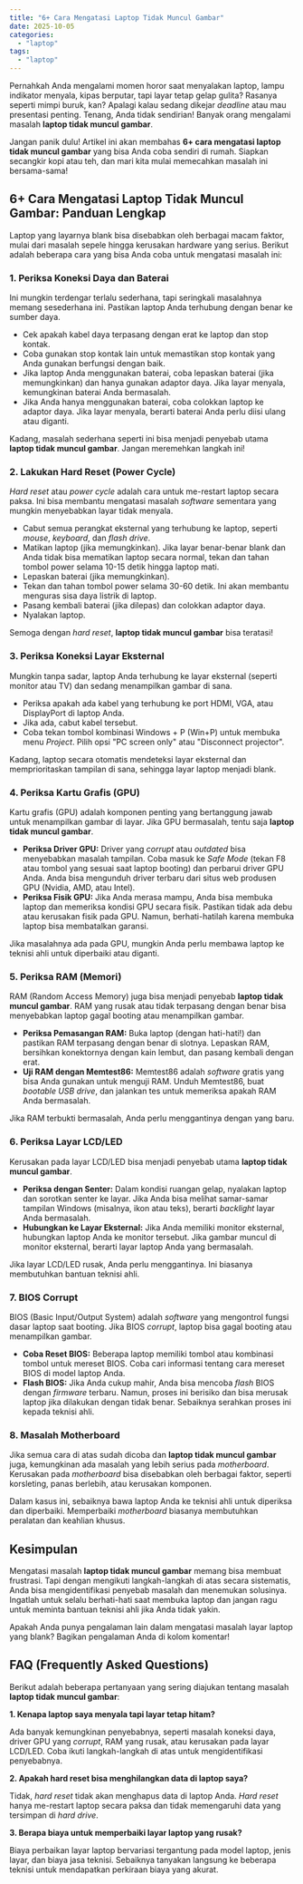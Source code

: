 ```yaml
---
title: "6+ Cara Mengatasi Laptop Tidak Muncul Gambar"
date: 2025-10-05
categories: 
  - "laptop"
tags: 
  - "laptop"
---
```


Pernahkah Anda mengalami momen horor saat menyalakan laptop, lampu indikator menyala, kipas berputar, tapi layar tetap gelap gulita? Rasanya seperti mimpi buruk, kan? Apalagi kalau sedang dikejar _deadline_ atau mau presentasi penting. Tenang, Anda tidak sendirian! Banyak orang mengalami masalah **laptop tidak muncul gambar**.

Jangan panik dulu! Artikel ini akan membahas **6+ cara mengatasi laptop tidak muncul gambar** yang bisa Anda coba sendiri di rumah. Siapkan secangkir kopi atau teh, dan mari kita mulai memecahkan masalah ini bersama-sama!

## 6+ Cara Mengatasi Laptop Tidak Muncul Gambar: Panduan Lengkap

Laptop yang layarnya blank bisa disebabkan oleh berbagai macam faktor, mulai dari masalah sepele hingga kerusakan hardware yang serius. Berikut adalah beberapa cara yang bisa Anda coba untuk mengatasi masalah ini:

### 1\. Periksa Koneksi Daya dan Baterai

Ini mungkin terdengar terlalu sederhana, tapi seringkali masalahnya memang sesederhana ini. Pastikan laptop Anda terhubung dengan benar ke sumber daya.

- Cek apakah kabel daya terpasang dengan erat ke laptop dan stop kontak.
- Coba gunakan stop kontak lain untuk memastikan stop kontak yang Anda gunakan berfungsi dengan baik.
- Jika laptop Anda menggunakan baterai, coba lepaskan baterai (jika memungkinkan) dan hanya gunakan adaptor daya. Jika layar menyala, kemungkinan baterai Anda bermasalah.
- Jika Anda hanya menggunakan baterai, coba colokkan laptop ke adaptor daya. Jika layar menyala, berarti baterai Anda perlu diisi ulang atau diganti.

Kadang, masalah sederhana seperti ini bisa menjadi penyebab utama **laptop tidak muncul gambar**. Jangan meremehkan langkah ini!

### 2\. Lakukan Hard Reset (Power Cycle)

_Hard reset_ atau _power cycle_ adalah cara untuk me-restart laptop secara paksa. Ini bisa membantu mengatasi masalah _software_ sementara yang mungkin menyebabkan layar tidak menyala.

- Cabut semua perangkat eksternal yang terhubung ke laptop, seperti _mouse_, _keyboard_, dan _flash drive_.
- Matikan laptop (jika memungkinkan). Jika layar benar-benar blank dan Anda tidak bisa mematikan laptop secara normal, tekan dan tahan tombol power selama 10-15 detik hingga laptop mati.
- Lepaskan baterai (jika memungkinkan).
- Tekan dan tahan tombol power selama 30-60 detik. Ini akan membantu menguras sisa daya listrik di laptop.
- Pasang kembali baterai (jika dilepas) dan colokkan adaptor daya.
- Nyalakan laptop.

Semoga dengan _hard reset_, **laptop tidak muncul gambar** bisa teratasi!

### 3\. Periksa Koneksi Layar Eksternal

Mungkin tanpa sadar, laptop Anda terhubung ke layar eksternal (seperti monitor atau TV) dan sedang menampilkan gambar di sana.

- Periksa apakah ada kabel yang terhubung ke port HDMI, VGA, atau DisplayPort di laptop Anda.
- Jika ada, cabut kabel tersebut.
- Coba tekan tombol kombinasi Windows + P (Win+P) untuk membuka menu _Project_. Pilih opsi "PC screen only" atau "Disconnect projector".

Kadang, laptop secara otomatis mendeteksi layar eksternal dan memprioritaskan tampilan di sana, sehingga layar laptop menjadi blank.

### 4\. Periksa Kartu Grafis (GPU)

Kartu grafis (GPU) adalah komponen penting yang bertanggung jawab untuk menampilkan gambar di layar. Jika GPU bermasalah, tentu saja **laptop tidak muncul gambar**.

- **Periksa Driver GPU:** Driver yang _corrupt_ atau _outdated_ bisa menyebabkan masalah tampilan. Coba masuk ke _Safe Mode_ (tekan F8 atau tombol yang sesuai saat laptop booting) dan perbarui driver GPU Anda. Anda bisa mengunduh driver terbaru dari situs web produsen GPU (Nvidia, AMD, atau Intel).
- **Periksa Fisik GPU:** Jika Anda merasa mampu, Anda bisa membuka laptop dan memeriksa kondisi GPU secara fisik. Pastikan tidak ada debu atau kerusakan fisik pada GPU. Namun, berhati-hatilah karena membuka laptop bisa membatalkan garansi.

Jika masalahnya ada pada GPU, mungkin Anda perlu membawa laptop ke teknisi ahli untuk diperbaiki atau diganti.

### 5\. Periksa RAM (Memori)

RAM (Random Access Memory) juga bisa menjadi penyebab **laptop tidak muncul gambar**. RAM yang rusak atau tidak terpasang dengan benar bisa menyebabkan laptop gagal booting atau menampilkan gambar.

- **Periksa Pemasangan RAM:** Buka laptop (dengan hati-hati!) dan pastikan RAM terpasang dengan benar di slotnya. Lepaskan RAM, bersihkan konektornya dengan kain lembut, dan pasang kembali dengan erat.
- **Uji RAM dengan Memtest86:** Memtest86 adalah _software_ gratis yang bisa Anda gunakan untuk menguji RAM. Unduh Memtest86, buat _bootable USB drive_, dan jalankan tes untuk memeriksa apakah RAM Anda bermasalah.

Jika RAM terbukti bermasalah, Anda perlu menggantinya dengan yang baru.

### 6\. Periksa Layar LCD/LED

Kerusakan pada layar LCD/LED bisa menjadi penyebab utama **laptop tidak muncul gambar**.

- **Periksa dengan Senter:** Dalam kondisi ruangan gelap, nyalakan laptop dan sorotkan senter ke layar. Jika Anda bisa melihat samar-samar tampilan Windows (misalnya, ikon atau teks), berarti _backlight_ layar Anda bermasalah.
- **Hubungkan ke Layar Eksternal:** Jika Anda memiliki monitor eksternal, hubungkan laptop Anda ke monitor tersebut. Jika gambar muncul di monitor eksternal, berarti layar laptop Anda yang bermasalah.

Jika layar LCD/LED rusak, Anda perlu menggantinya. Ini biasanya membutuhkan bantuan teknisi ahli.

### 7\. BIOS Corrupt

BIOS (Basic Input/Output System) adalah _software_ yang mengontrol fungsi dasar laptop saat booting. Jika BIOS _corrupt_, laptop bisa gagal booting atau menampilkan gambar.

- **Coba Reset BIOS:** Beberapa laptop memiliki tombol atau kombinasi tombol untuk mereset BIOS. Coba cari informasi tentang cara mereset BIOS di model laptop Anda.
- **Flash BIOS:** Jika Anda cukup mahir, Anda bisa mencoba _flash_ BIOS dengan _firmware_ terbaru. Namun, proses ini berisiko dan bisa merusak laptop jika dilakukan dengan tidak benar. Sebaiknya serahkan proses ini kepada teknisi ahli.

### 8\. Masalah Motherboard

Jika semua cara di atas sudah dicoba dan **laptop tidak muncul gambar** juga, kemungkinan ada masalah yang lebih serius pada _motherboard_. Kerusakan pada _motherboard_ bisa disebabkan oleh berbagai faktor, seperti korsleting, panas berlebih, atau kerusakan komponen.

Dalam kasus ini, sebaiknya bawa laptop Anda ke teknisi ahli untuk diperiksa dan diperbaiki. Memperbaiki _motherboard_ biasanya membutuhkan peralatan dan keahlian khusus.

## Kesimpulan

Mengatasi masalah **laptop tidak muncul gambar** memang bisa membuat frustrasi. Tapi dengan mengikuti langkah-langkah di atas secara sistematis, Anda bisa mengidentifikasi penyebab masalah dan menemukan solusinya. Ingatlah untuk selalu berhati-hati saat membuka laptop dan jangan ragu untuk meminta bantuan teknisi ahli jika Anda tidak yakin.

Apakah Anda punya pengalaman lain dalam mengatasi masalah layar laptop yang blank? Bagikan pengalaman Anda di kolom komentar!

## FAQ (Frequently Asked Questions)

Berikut adalah beberapa pertanyaan yang sering diajukan tentang masalah **laptop tidak muncul gambar**:

**1\. Kenapa laptop saya menyala tapi layar tetap hitam?**

Ada banyak kemungkinan penyebabnya, seperti masalah koneksi daya, driver GPU yang _corrupt_, RAM yang rusak, atau kerusakan pada layar LCD/LED. Coba ikuti langkah-langkah di atas untuk mengidentifikasi penyebabnya.

**2\. Apakah hard reset bisa menghilangkan data di laptop saya?**

Tidak, _hard reset_ tidak akan menghapus data di laptop Anda. _Hard reset_ hanya me-restart laptop secara paksa dan tidak memengaruhi data yang tersimpan di _hard drive_.

**3\. Berapa biaya untuk memperbaiki layar laptop yang rusak?**

Biaya perbaikan layar laptop bervariasi tergantung pada model laptop, jenis layar, dan biaya jasa teknisi. Sebaiknya tanyakan langsung ke beberapa teknisi untuk mendapatkan perkiraan biaya yang akurat.
